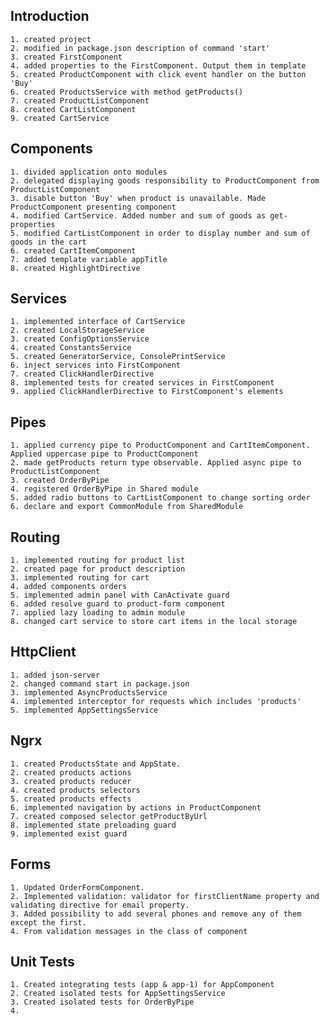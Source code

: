 ## Introduction

    1. created project
    2. modified in package.json description of command 'start'
    3. created FirstComponent
    4. added properties to the FirstComponent. Output them in template
    5. created ProductComponent with click event handler on the button 'Buy'
    6. created ProductsService with method getProducts()
    7. created ProductListComponent
    8. created CartListComponent
    9. created CartService

## Components

    1. divided application onto modules
    2. delegated displaying goods responsibility to ProductComponent from ProductListComponent
    3. disable button 'Buy' when product is unavailable. Made ProductComponent presenting component
    4. modified CartService. Added number and sum of goods as get-properties
    5. modified CartListComponent in order to display number and sum of goods in the cart
    6. created CartItemComponent
    7. added template variable appTitle
    8. created HighlightDirective

## Services

    1. implemented interface of CartService
    2. created LocalStorageService
    3. created ConfigOptionsService
    4. created ConstantsService
    5. created GeneratorService, ConsolePrintService
    6. inject services into FirstComponent
    7. created ClickHandlerDirective
    8. implemented tests for created services in FirstComponent
    9. applied ClickHandlerDirective to FirstComponent's elements

## Pipes

    1. applied currency pipe to ProductComponent and CartItemComponent. Applied uppercase pipe to ProductComponent
    2. made getProducts return type observable. Applied async pipe to ProductListComponent
    3. created OrderByPipe
    4. registered OrderByPipe in Shared module
    5. added radio buttons to CartListComponent to change sorting order
    6. declare and export CommonModule from SharedModule

## Routing

    1. implemented routing for product list
    2. created page for product description
    3. implemented routing for cart
    4. added components orders
    5. implemented admin panel with CanActivate guard
    6. added resolve guard to product-form component
    7. applied lazy loading to admin module
    8. changed cart service to store cart items in the local storage

## HttpClient

    1. added json-server
    2. changed command start in package.json
    3. implemented AsyncProductsService
    4. implemented interceptor for requests which includes 'products'
    5. implemented AppSettingsService

## Ngrx

    1. created ProductsState and AppState.
    2. created products actions
    3. created products reducer
    4. created products selectors
    5. created products effects
    6. implemented navigation by actions in ProductComponent
    7. created composed selector getProductByUrl
    8. implemented state preloading guard
    9. implemented exist guard

## Forms

    1. Updated OrderFormComponent.
    2. Implemented validation: validator for firstClientName property and validating directive for email property.
    3. Added possibility to add several phones and remove any of them except the first.
    4. From validation messages in the class of component

## Unit Tests

    1. Created integrating tests (app & app-1) for AppComponent
    2. Created isolated tests for AppSettingsService
    3. Created isolated tests for OrderByPipe
    4. 
